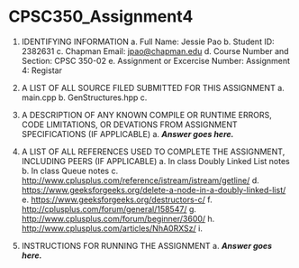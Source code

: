 # CPSC350_Assignment4

1. IDENTIFYING INFORMATION
a. Full Name: Jessie Pao
b. Student ID: 2382631
c. Chapman Email: jpao@chapman.edu
d. Course Number and Section: CPSC 350-02
e. Assignment or Excercise Number: Assignment 4: Registar

2. A LIST OF ALL SOURCE FILED SUBMITTED FOR THIS ASSIGNMENT
a. main.cpp
b. GenStructures.hpp
c. 

3. A DESCRIPTION OF ANY KNOWN COMPILE OR RUNTIME ERRORS, CODE LIMITATIONS, OR DEVATIONS FROM ASSIGNMENT SPECIFICATIONS (IF APPLICABLE)
a. ***Answer goes here.***

4. A LIST OF ALL REFERENCES USED TO COMPLETE THE ASSIGNMENT, INCLUDING PEERS (IF APPLICABLE)
a. In class Doubly Linked List notes
b. In class Queue notes
c. http://www.cplusplus.com/reference/istream/istream/getline/
d. https://www.geeksforgeeks.org/delete-a-node-in-a-doubly-linked-list/
e. https://www.geeksforgeeks.org/destructors-c/
f. http://cplusplus.com/forum/general/158547/
g. http://www.cplusplus.com/forum/beginner/3600/
h. http://www.cplusplus.com/articles/NhA0RXSz/
i. 

5. INSTRUCTIONS FOR RUNNING THE ASSIGNMENT
a. ***Answer goes here.***